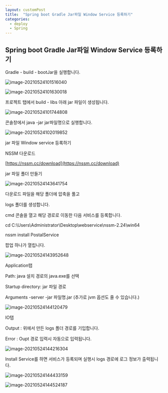 ```yaml
---
layout: customPost
title:  "Spring boot Gradle Jar파일 Window Service 등록하기"
categories: 
  - deploy
  - Spring
---
```

## Spring boot Gradle Jar파일 Window Service 등록하기

Gradle - build - bootJar을 실행합니다.

![image-20210524101516040](https://cdn.jsdelivr.net/gh/donghyeok-dev/donghyeok-dev.github.io@master/assets/images/posts/image-20210524101516040.png)



![image-20210524101630018](https://cdn.jsdelivr.net/gh/donghyeok-dev/donghyeok-dev.github.io@master/assets/images/posts/image-20210524101630018.png)



프로젝트 탭에서 build - libs 아래 jar 파일이 생성됩니다.

![image-20210524101744808](https://cdn.jsdelivr.net/gh/donghyeok-dev/donghyeok-dev.github.io@master/assets/images/posts/image-20210524101744808.png)



콘솔창에서 java -jar jar파일명으로 실행합니다.

![image-20210524102019852](https://cdn.jsdelivr.net/gh/donghyeok-dev/donghyeok-dev.github.io@master/assets/images/posts/image-20210524102019852.png)



jar 파일 Window service 등록하기

NSSM 다운로드

[https://nssm.cc/download](https://nssm.cc/download)



jar 파일 폴더 만들기

<img src="https://cdn.jsdelivr.net/gh/donghyeok-dev/donghyeok-dev.github.io@master/assets/images/posts/image-20210524143641754.png" alt="image-20210524143641754"  />



다운로드 파일을 해당 폴더에 압축을 풀고 

logs 폴더를 생성합니다.

cmd 콘솔을 열고 해당 경로로 이동한 다음 서비스를 등록합니다.

cd C:\Users\Administrator\Desktop\webservice\nssm-2.24\win64

nssm install PostalService

팝업 하나가 열립니다.

![image-20210524143952648](https://cdn.jsdelivr.net/gh/donghyeok-dev/donghyeok-dev.github.io@master/assets/images/posts/image-20210524143952648.png)



Application탭

Path: java 설치 경로의 java.exe를 선택

Startup directory: jar 파일 경로

Arguments -server -jar 파일명.jar   (추가로 jvm 옵션도 줄 수 있습니다.)

![image-20210524144120479](https://cdn.jsdelivr.net/gh/donghyeok-dev/donghyeok-dev.github.io@master/assets/images/posts/image-20210524144120479.png)

IO탭

Output :  위에서 만든 logs 폴더 경로를 기입합니다.

Error  : Oupt 경로 입력시 자동으로 입력됩니다.

![image-20210524144216304](https://cdn.jsdelivr.net/gh/donghyeok-dev/donghyeok-dev.github.io@master/assets/images/posts/image-20210524144216304.png)



Install Service를 하면 서비스가 등록되며 실행시 logs 경로에 로그 정보가 출력됩니다.

![image-20210524144433159](https://cdn.jsdelivr.net/gh/donghyeok-dev/donghyeok-dev.github.io@master/assets/images/posts/image-20210524144433159.png)

![image-20210524144524187](https://cdn.jsdelivr.net/gh/donghyeok-dev/donghyeok-dev.github.io@master/assets/images/posts/image-20210524144524187.png)